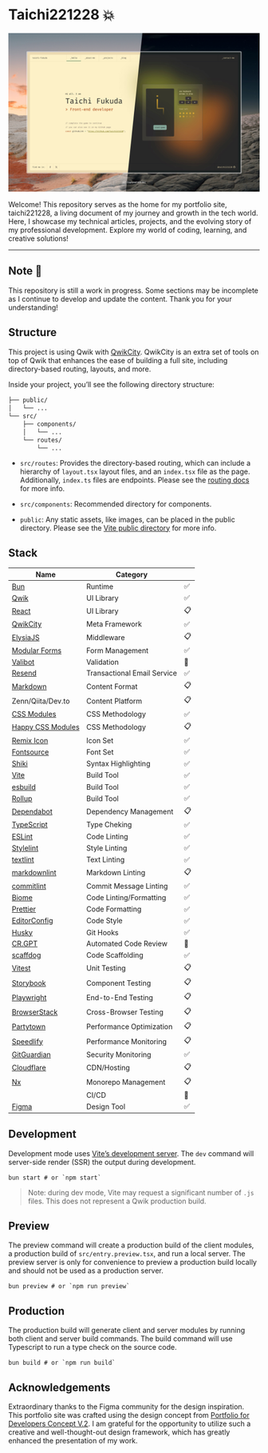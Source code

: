 # Taichi221228 :boom:

![Capture of top page](https://raw.githubusercontent.com/taichi221228/taichi221228/master/assets/main-visual.jpeg)

Welcome! This repository serves as the home for my portfolio site, taichi221228, a living document of my journey and growth in the tech world. Here, I showcase my technical articles, projects, and the evolving story of my professional development. Explore my world of coding, learning, and creative solutions!

---

## Note :construction:

This repository is still a work in progress. Some sections may be incomplete as I continue to develop and update the content. Thank you for your understanding!

## Structure

This project is using Qwik with [QwikCity](https://qwik.dev/). QwikCity is an extra set of tools on top of Qwik that enhances the ease of building a full site, including directory-based routing, layouts, and more.

Inside your project, you’ll see the following directory structure:

```
├── public/
│   └── ...
└── src/
    ├── components/
    │   └── ...
    └── routes/
        └── ...
```

- `src/routes`: Provides the directory-based routing, which can include a hierarchy of `layout.tsx` layout files, and an `index.tsx` file as the page. Additionally, `index.ts` files are endpoints. Please see the [routing docs](https://qwik.dev/docs/routing/) for more info.

- `src/components`: Recommended directory for components.

- `public`: Any static assets, like images, can be placed in the public directory. Please see the [Vite public directory](https://vitejs.dev/guide/assets.html#the-public-directory) for more info.

## Stack

| Name                                                                | Category                    |                    |
| ------------------------------------------------------------------- | --------------------------- | ------------------ |
| [Bun](https://bun.sh/)                                              | Runtime                     | :white_check_mark: |
| [Qwik](https://qwik.dev/)                                           | UI Library                  | :white_check_mark: |
| [React](https://react.dev/)                                         | UI Library                  | :clipboard:        |
| [QwikCity](https://qwik.dev/)                                       | Meta Framework              | :white_check_mark: |
| [ElysiaJS](https://elysiajs.com/)                                   | Middleware                  | :clipboard:        |
| [Modular Forms](https://modularforms.dev/)                          | Form Management             | :white_check_mark: |
| [Valibot](https://valibot.dev/)                                     | Validation                  | :construction:     |
| [Resend](https://resend.com/)                                       | Transactional Email Service | :white_check_mark: |
| [Markdown](https://www.markdownguide.org/)                          | Content Format              | :clipboard:        |
| Zenn/Qiita/Dev.to                                                   | Content Platform            | :clipboard:        |
| [CSS Modules](https://github.com/css-modules/css-modules/)          | CSS Methodology             | :white_check_mark: |
| [Happy CSS Modules](https://github.com/mizdra/happy-css-modules/)   | CSS Methodology             | :clipboard:        |
| [Remix Icon](https://remixicon.com/)                                | Icon Set                    | :white_check_mark: |
| [Fontsource](https://fontsource.org/)                               | Font Set                    | :white_check_mark: |
| [Shiki](https://shiki.style/)                                       | Syntax Highlighting         | :white_check_mark: |
| [Vite](https://vitejs.dev/)                                         | Build Tool                  | :white_check_mark: |
| [esbuild](https://esbuild.github.io/)                               | Build Tool                  | :white_check_mark: |
| [Rollup](https://rollupjs.org/)                                     | Build Tool                  | :white_check_mark: |
| [Dependabot](https://github.com/dependabot)                         | Dependency Management       | :clipboard:        |
| [TypeScript](https://www.typescriptlang.org/)                       | Type Cheking                | :white_check_mark: |
| [ESLint](https://eslint.org/)                                       | Code Linting                | :white_check_mark: |
| [Stylelint](https://stylelint.io/)                                  | Style Linting               | :white_check_mark: |
| [textlint](https://textlint.github.io/)                             | Text Linting                | :white_check_mark: |
| [markdownlint](https://github.com/DavidAnson/markdownlint/)         | Markdown Linting            | :clipboard:        |
| [commitlint](https://github.com/conventional-changelog/commitlint/) | Commit Message Linting      | :white_check_mark: |
| [Biome](https://biomejs.dev/)                                       | Code Linting/Formatting     | :white_check_mark: |
| [Prettier](https://prettier.io/)                                    | Code Formatting             | :white_check_mark: |
| [EditorConfig](https://editorconfig.org/)                           | Code Style                  | :white_check_mark: |
| [Husky](https://typicode.github.io/husky/)                          | Git Hooks                   | :white_check_mark: |
| [CR.GPT](https://github.com/anc95/ChatGPT-CodeReview/)              | Automated Code Review       | :construction:     |
| [scaffdog](https://scaff.dog/)                                      | Code Scaffolding            | :white_check_mark: |
| [Vitest](https://vitest.dev/)                                       | Unit Testing                | :clipboard:        |
| [Storybook](https://storybook.js.org/)                              | Component Testing           | :clipboard:        |
| [Playwright](https://playwright.dev/)                               | End-to-End Testing          | :clipboard:        |
| [BrowserStack](https://www.browserstack.com/)                       | Cross-Browser Testing       | :clipboard:        |
| [Partytown](https://partytown.builder.io/)                          | Performance Optimization    | :clipboard:        |
| [Speedlify](https://www.speedlify.dev/)                             | Performance Monitoring      | :clipboard:        |
| [GitGuardian](https://www.gitguardian.com/)                         | Security Monitoring         | :white_check_mark: |
| [Cloudflare](https://www.cloudflare.com/)                           | CDN/Hosting                 | :clipboard:        |
| [Nx](https://nx.dev/)                                               | Monorepo Management         | :clipboard:        |
|                                                                     | CI/CD                       | :thinking:         |
| [Figma](https://www.figma.com/)                                     | Design Tool                 | :white_check_mark: |

## Development

Development mode uses [Vite’s development server](https://vitejs.dev/). The `dev` command will server-side render (SSR) the output during development.

```shell
bun start # or `npm start`
```

> Note: during dev mode, Vite may request a significant number of `.js` files. This does not represent a Qwik production build.

## Preview

The preview command will create a production build of the client modules, a production build of `src/entry.preview.tsx`, and run a local server. The preview server is only for convenience to preview a production build locally and should not be used as a production server.

```shell
bun preview # or `npm run preview`
```

## Production

The production build will generate client and server modules by running both client and server build commands. The build command will use Typescript to run a type check on the source code.

```shell
bun build # or `npm run build`
```

## Acknowledgements

Extraordinary thanks to the Figma community for the design inspiration. This portfolio site was crafted using the design concept from [Portfolio for Developers Concept V.2](https://www.figma.com/community/file/1100794861710979147/portfolio-for-developers-concept-v-2). I am grateful for the opportunity to utilize such a creative and well-thought-out design framework, which has greatly enhanced the presentation of my work.
